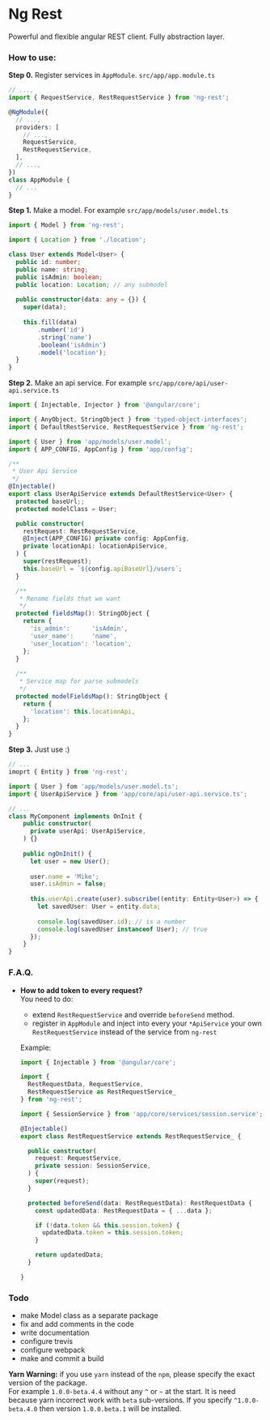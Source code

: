 # Ng Rest
Powerful and flexible angular REST client. Fully abstraction layer.

### How to use:
**Step 0.** Register services in `AppModule`. `src/app/app.module.ts`

```ts
// ...,
import { RequestService, RestRequestService } from 'ng-rest';

@NgModule({
  // ...,
  providers: [
    // ...,
    RequestService,
    RestRequestService,
  ],
  // ...,
})
class AppModule {
  // ...
}
```

**Step 1.** Make a model. For example `src/app/models/user.model.ts`
```ts
import { Model } from 'ng-rest';

import { Location } from './location';

class User extends Model<User> {
  public id: number;
  public name: string;
  public isAdmin: boolean;
  public location: Location; // any submodel
  
  public constructor(data: any = {}) {
    super(data);
    
    this.fill(data)
        .number('id')
        .string('name')
        .boolean('isAdmin')
        .model('location');
  }
}
```

**Step 2.** Make an api service. For example `src/app/core/api/user-api.service.ts`
```ts
import { Injectable, Injector } from '@angular/core';

import { AnyObject, StringObject } from 'typed-object-interfaces';
import { DefaultRestService, RestRequestService } from 'ng-rest';

import { User } from 'app/models/user.model';
import { APP_CONFIG, AppConfig } from 'app/config';

/**
 * User Api Service
 */
@Injectable()
export class UserApiService extends DefaultRestService<User> {
  protected baseUrl;;
  protected modelClass = User;

  public constructor(
    restRequest: RestRequestService,
    @Inject(APP_CONFIG) private config: AppConfig,
    private locationApi: locationApiService,
  ) {
    super(restRequest);
    this.baseUrl = `${config.apiBaseUrl}/users`;
  }

  /**
   * Rename fields that we want
   */
  protected fieldsMap(): StringObject {
    return {
      'is_admin':      'isAdmin',
      'user_name':     'name',
      'user_location': 'location',
    };
  }
  
  /**
   * Service map for parse submodels
   */
  protected modelFieldsMap(): StringObject {
    return {
      'location': this.locationApi,
    };
  }
}
```

**Step 3.** Just use :)

```ts
// ...
imoprt { Entity } from 'ng-rest';

import { User } fom 'app/models/user.model.ts';
import { UserApiService } from 'app/core/api/user-api.service.ts';

// ...
class MyComponent implements OnInit {
    public constructor(
      private userApi: UserApiService,
    ) {}
    
    public ngOnInit() {
      let user = new User();
      
      user.name = 'Mike';
      user.isAdmin = false;
      
      this.userApi.create(user).subscribe((entity: Entity<User>) => {
        let savedUser: User = entity.data;
        
        console.log(savedUser.id); // is a number
        console.log(savedUser instanceof User); // true
      });
    }
}
```

### F.A.Q.

- **How to add token to every request?**  
  You need to do:
  - extend `RestRequestService` and override `beforeSend` method.
  - register in `AppModule` and inject into every your `*ApiService` your own `RestRequestService` instead of the service from `ng-rest`
  
  Example:
  ```ts
  import { Injectable } from '@angular/core';
  
  import {
    RestRequestData, RequestService,
    RestRequestService as RestRequestService_
  } from 'ng-rest';
  
  import { SessionService } from 'app/core/services/session.service';
  
  @Injectable()
  export class RestRequestService extends RestRequestService_ {
  
    public constructor(
      request: RequestService,
      private session: SessionService,
    ) {
      super(request);
    }
  
    protected beforeSend(data: RestRequestData): RestRequestData {
      const updatedData: RestRequestData = { ...data };
  
      if (!data.token && this.session.token) {
        updatedData.token = this.session.token;
      }
  
      return updatedData;
    }
  
  }
  ```

### Todo

- make Model class as a separate package
- fix and add comments in the code
- write documentation
- configure trevis
- configure webpack
- make and commit a build

**Yarn Warning:** if you use `yarn` instead of the `npm`, please specify the exact version of the package.  
For example `1.0.0-beta.4.4` without any `^` or `~` at the start.
It is need because yarn incorrect work with `beta` sub-versions.
If you specify `^1.0.0-beta.4.0` then version `1.0.0.beta.1` will be installed. 
